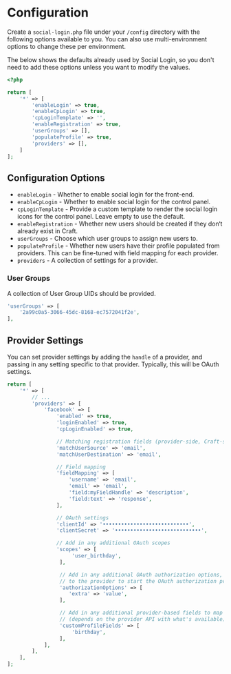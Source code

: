 # Configuration
Create a `social-login.php` file under your `/config` directory with the following options available to you. You can also use multi-environment options to change these per environment.

The below shows the defaults already used by Social Login, so you don't need to add these options unless you want to modify the values.

```php
<?php

return [
    '*' => [
        'enableLogin' => true,
        'enableCpLogin' => true,
        'cpLoginTemplate' => '',
        'enableRegistration' => true,
        'userGroups' => [],
        'populateProfile' => true,
        'providers' => [],
    ]
];
```

## Configuration Options
- `enableLogin` - Whether to enable social login for the front-end.
- `enableCpLogin` - Whether to enable social login for the control panel.
- `cpLoginTemplate` - Provide a custom template to render the social login icons for the control panel. Leave empty to use the default.
- `enableRegistration` - Whether new users should be created if they don‘t already exist in Craft.
- `userGroups` - Choose which user groups to assign new users to.
- `populateProfile` - Whether new users have their profile populated from providers. This can be fine-tuned with field mapping for each provider.
- `providers` - A collection of settings for a provider.

### User Groups
A collection of User Group UIDs should be provided.

```php
'userGroups' => [
    '2a99c0a5-3066-45dc-8168-ec7572041f2e',
],
```

## Provider Settings
You can set provider settings by adding the `handle` of a provider, and passing in any setting specific to that provider. Typically, this will be OAuth settings.

```php
return [
    '*' => [
        // ...
        'providers' => [
            'facebook' => [
                'enabled' => true,
                'loginEnabled' => true,
                'cpLoginEnabled' => true,

                // Matching registration fields (provider-side, Craft-side)
                'matchUserSource' => 'email',
                'matchUserDestination' => 'email',

                // Field mapping
                'fieldMapping' => [
                    'username' => 'email',
                    'email' => 'email',
                    'field:myFieldHandle' => 'description',
                    'field:text' => 'response',
                ],

                // OAuth settings
                'clientId' => '••••••••••••••••••••••••••••',
                'clientSecret' => '••••••••••••••••••••••••••••',

                // Add in any additional OAuth scopes
                'scopes' => [
                     'user_birthday',
                 ],

                 // Add in any additional OAuth authorization options, used when redirecting
                 // to the provider to start the OAuth authorization process
                 'authorizationOptions' => [
                    'extra' => 'value',
                 ],

                 // Add in any additional provider-based fields to map from
                 // (depends on the provider API with what's available)
                 'customProfileFields' => [
                     'birthday',
                 ],
            ],
        ],
    ],
];
```
